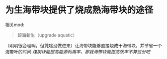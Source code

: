 # 为生海带块提供了烧成熟海带块的途径
相关mod:
> 碧海新生（upgrade aquatic）

（明明很合理啊，但凭啥没做进来）让海带块能够直接烧成干海带块，并节省一个海带叶的时间
*煤炭块能提高能源利用率，那我海带块能提高效率不算过分吧*